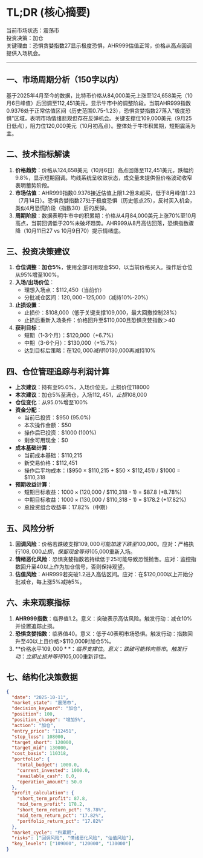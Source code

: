 # TL;DR (核心摘要)
当前市场状态：震荡市  
投资决策：加仓  
关键理由：恐惧贪婪指数27显示极度恐惧，AHR999估值正常，价格从高点回调提供入场机会。

---

## 一、市场周期分析（150字以内）
基于2025年4月至今的数据，比特币价格从84,000美元上涨至124,658美元（10月6日峰值）后回调至112,451美元，显示牛市中的调整阶段。当前AHR999指数0.9376处于正常估值区间（历史范围0.75-1.23），恐惧贪婪指数27落入"极度恐惧"区域，表明市场情绪悲观但存在反弹机会。关键支撑位109,000美元（9月25日低点），阻力位120,000美元（10月初高点）。整体处于牛市积累期，短期震荡为主。

## 二、技术指标解读
1. **价格趋势**：价格从124,658美元（10月6日）高点回落至112,451美元，跌幅约9.8%，显示短期回调。均线系统呈收敛状态，成交量未提供但价格波动收窄表明蓄势阶段。
2. **市场估值**：AHR999指数0.9376接近估值上限1.2但未超买，低于8月峰值1.23（7月14日）。恐惧贪婪指数27处于极度恐惧（历史低点25），反衬买入机会，类似4月恐慌阶段（指数30）后的反弹。
3. **周期阶段**：数据表明牛市中的积累期：价格从4月84,000美元上涨70%至10月高点，当前回调低于20%未破坏趋势。AHR999从8月高估回落，恐惧指数骤降（10月11日27 vs 10月9日70）提示情绪底。

## 三、投资决策建议
1. **仓位调整**：**加仓5%**，使用全部可用现金$50，以当前价格买入。操作后仓位从95%增至100%。
2. **入场/出场价位**：  
   - 理想入场点：$112,450（当前价）  
   - 分批减仓区间：$120,000-$125,000（减持10%-20%）
3. **止损设置**：  
   - 止损价：$108,000（低于关键支撑109,000，最大回撤控制28%）  
   - 止损后重新入场条件：价格回升至$110,000且恐惧贪婪指数＞40
4. **获利目标**：  
   - 短期（1-3个月）：$120,000（+6.7%）  
   - 中期（3-6个月）：$130,000（+15.7%）  
   - 达到目标后策略：在$120,000减持10%，$130,000再减持10%

## 四、仓位管理追踪与利润计算
- **上次建议**：持有至95.0%，入场价位无，止损价位118000  
- **本次建议**：加仓5%至满仓，入场$112,451，止损$108,000  
- **仓位变化**：从95.0%增至100%  
- **资金分配**：  
  - 当前已投资：$950 (95.0%)  
  - 本次操作金额：$50  
  - 操作后已投资：$1000 (100%)  
  - 剩余可用现金：$0  
- **成本基础计算**：  
  - 当前成本基础：$110,215  
  - 新交易价格：$112,451  
  - 操作后平均成本：($950 × $110,215 + $50 × $112,451) / $1000 = $110,318  
- **预期收益计算**：  
  - 短期目标收益：$1000 × ($120,000 / $110,318 - 1) = $87.8 (+8.78%)  
  - 中期目标收益：$1000 × ($130,000 / $110,318 - 1) = $178.2 (+17.82%)  
  - 总投资组合收益率：17.82%（中期）

## 五、风险分析
1. **回调风险**：价格若跌破支撑$109,000可能加速下跌至$100,000。应对：严格执行$108,000止损，保留现金等待$105,000重新入场。
2. **情绪恶化风险**：恐惧贪婪指数若持续低于25可能导致恐慌抛售。应对：监控指数回升至40以上作为加仓信号，否则保持观望。
3. **估值风险**：AHR999若突破1.2进入高估区间。应对：在$120,000以上开始分批减仓，每上涨5%减持5%。

## 六、未来观察指标
1. **AHR999指数**：临界值1.2。意义：突破表示高估风险。触发行动：减仓10%并设置追踪止损。
2. **恐惧贪婪指数**：临界值40。意义：低于40表明市场恐惧。触发行动：指数回升至40以上且价格>$110,000时加仓5%。
3. **价格水平$109,000**：临界支撑位。意义：跌破可能转向熊市。触发行动：立即止损并等待$105,000重新评估。

## 七、结构化决策数据
```json
{
  "date": "2025-10-11",
  "market_state": "震荡市",
  "decision_keyword": "加仓",
  "position": 100,
  "position_change": "增加5%",
  "action": "加仓",
  "entry_price": "112451",
  "stop_loss": 108000,
  "target_short": 120000,
  "target_mid": 130000,
  "cost_basis": 110318,
  "portfolio": {
    "total_budget": 1000.0,
    "current_invested": 1000.0,
    "available_cash": 0.0,
    "operation_amount": 50.0
  },
  "profit_calculation": {
    "short_term_profit": 87.8,
    "mid_term_profit": 178.2,
    "short_term_return_pct": "8.78%",
    "mid_term_return_pct": "17.82%",
    "portfolio_return_pct": "17.82%"
  },
  "market_cycle": "积累期",
  "risks": ["回调风险", "情绪恶化风险", "估值风险"],
  "key_levels": ["109000", "120000", "130000"]
}
```